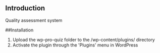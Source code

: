 ## Introduction
Quality assessment system


##Installation

1. Upload the wp-pro-quiz folder to the /wp-content/plugins/ directory
2. Activate the plugin through the 'Plugins' menu in WordPress
